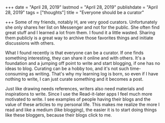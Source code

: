 +++
date = "April 28, 2019"
lastmod = "April 28, 2019"
publishdate = "April 28, 2019"
tags = ["thoughts"]
title = "Everyone should be a curator"

+++
Some of my friends, notably H, are very good curators. Unfortunately she only shares her list on Messenger and not for the public. She often find great stuff and I learned a lot from them. I found it a little wasted. Sharing them publicly is a great way to archive those favorites things and initiate discussions with others.

What I found recently is that everyone can be a curator. If one finds something interesting, they can share it online and with others. It's a foundation and a jumping off point to write and start blogging, if one has no ideas to blog. Curating can be a hobby too, and it's not such time-consuming as writing. That's why my learning log is born, so even if I have nothing to write, I can just curate something and it becomes a post.

Just like drawing needs references, writers also need materials and inspirations to write. Since I use the Read-it-later apps I feel much more motivated to write. I see examples of people having their blogs and the value of these articles to my personal life. This makes me realize the more I read and like a medium (like blogging), the easier it is to start doing things like these bloggers, because their blogs click to me.